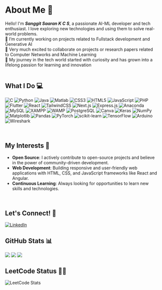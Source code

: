 #  About Me 💫
Hello! I'm ***Sanggit Saaran K C S***, a passionate AI-ML developer and tech enthusiast. I love exploring new technologies and using them to solve real-world problems.<br>
🔭 I’m currently working on projects related to Fullstack development and Generative AI<br>
🚀 Very much excited to collaborate on projects or research papers related to Computer Networks and Machine Learning<br>
🌱 My journey in the tech world started with curiosity and has grown into a lifelong passion for learning and innovation<br>
<br>

## What I Do 💻
![C](https://img.shields.io/badge/c-%2300599C.svg?style=for-the-badge&logo=c&logoColor=white) ![Python](https://img.shields.io/badge/python-3670A0?style=for-the-badge&logo=python&logoColor=ffdd54) ![Java](https://img.shields.io/badge/java-%23ED8B00.svg?style=for-the-badge&logo=openjdk&logoColor=white) ![Matlab](https://img.shields.io/badge/MATLAB-0076A8?style=for-the-badge&logo=mathworks&logoColor=white) ![CSS3](https://img.shields.io/badge/css3-%231572B6.svg?style=for-the-badge&logo=css3&logoColor=white) ![HTML5](https://img.shields.io/badge/html5-%23E34F26.svg?style=for-the-badge&logo=html5&logoColor=white) ![JavaScript](https://img.shields.io/badge/javascript-%23323330.svg?style=for-the-badge&logo=javascript&logoColor=%23F7DF1E) ![PHP](https://img.shields.io/badge/PHP-%23777BB4.svg?style=for-the-badge&logo=php&logoColor=white) ![Flutter](https://img.shields.io/badge/Flutter-02569B?style=for-the-badge&logo=flutter&logoColor=white) ![React](https://img.shields.io/badge/React-20232A?style=for-the-badge&logo=react&logoColor=61DAFB) ![TailwindCSS](https://img.shields.io/badge/TailwindCSS-38B2AC?style=for-the-badge&logo=tailwind-css&logoColor=white) ![Next.js](https://img.shields.io/badge/Next.js-000000?style=for-the-badge&logo=next-dot-js&logoColor=white) ![Express.js](https://img.shields.io/badge/Express.js-000000?style=for-the-badge&logo=express&logoColor=white) ![Anaconda](https://img.shields.io/badge/Anaconda-%2344A833.svg?style=for-the-badge&logo=anaconda&logoColor=white) ![MySQL](https://img.shields.io/badge/mysql-4479A1.svg?style=for-the-badge&logo=mysql&logoColor=white) ![XAMPP](https://img.shields.io/badge/XAMPP-FB7A24?style=for-the-badge&logo=xampp&logoColor=white) ![WAMP](https://img.shields.io/badge/WAMP-FF4088?style=for-the-badge&logo=wamp&logoColor=white) ![PostgreSQL](https://img.shields.io/badge/PostgreSQL-336791?style=for-the-badge&logo=postgresql&logoColor=white) ![Canva](https://img.shields.io/badge/Canva-%2300C4CC.svg?style=for-the-badge&logo=Canva&logoColor=white) ![Keras](https://img.shields.io/badge/Keras-%23D00000.svg?style=for-the-badge&logo=Keras&logoColor=white) ![NumPy](https://img.shields.io/badge/numpy-%23013243.svg?style=for-the-badge&logo=numpy&logoColor=white) ![Matplotlib](https://img.shields.io/badge/Matplotlib-%23ffffff.svg?style=for-the-badge&logo=Matplotlib&logoColor=black) ![Pandas](https://img.shields.io/badge/pandas-%23150458.svg?style=for-the-badge&logo=pandas&logoColor=white) ![PyTorch](https://img.shields.io/badge/PyTorch-%23EE4C2C.svg?style=for-the-badge&logo=PyTorch&logoColor=white) ![scikit-learn](https://img.shields.io/badge/scikit--learn-%23F7931E.svg?style=for-the-badge&logo=scikit-learn&logoColor=white) ![TensorFlow](https://img.shields.io/badge/TensorFlow-%23FF6F00.svg?style=for-the-badge&logo=TensorFlow&logoColor=white) ![Arduino](https://img.shields.io/badge/Arduino-00979D?style=for-the-badge&logo=arduino&logoColor=white) ![Wireshark](https://img.shields.io/badge/Wireshark-1679A7?style=for-the-badge&logo=wireshark&logoColor=white) 

<br>

## My Interests 🚀
- **Open Source**: I actively contribute to open-source projects and believe in the power of community-driven development.
- **Web Development**: Building responsive and user-friendly web applications with HTML, CSS, and JavaScript frameworks like React and Angular.
- **Continuous Learning**: Always looking for opportunities to learn new skills and technologies.
<br>

## Let's Connect! 🔗
[![LinkedIn](https://img.shields.io/badge/LinkedIn-%230077B5.svg?logo=linkedin&logoColor=white)](https://www.linkedin.com/in/sanggit-saaran-k-c-s/) 
<br>

## GitHub Stats 📊
![](https://github-readme-stats.vercel.app/api?username=sanggitsaaran&theme=dark&hide_border=true&include_all_commits=false&count_private=false)
![](https://github-readme-streak-stats.herokuapp.com/?user=sanggitsaaran&theme=dark&hide_border=true)
![](https://github-readme-stats.vercel.app/api/top-langs/?username=sanggitsaaran&theme=dark&hide_border=true&include_all_commits=false&count_private=false&layout=compact)
<br>

## LeetCode Status 🧑‍💻
![LeetCode Stats](https://leetcard.jacoblin.cool/sanggitsaaran?theme=dark&font=Noto%20Serif%20Tibetan)
<br>

<!--
**sanggitsaaran/sanggitsaaran** is a ✨ _special_ ✨ repository because its `README.md` (this file) appears on your GitHub profile.

Here are some ideas to get you started:

- 🔭 I’m currently working on ...
- 🌱 I’m currently learning ...
- 👯 I’m looking to collaborate on ...
- 🤔 I’m looking for help with ...
- 💬 Ask me about ...
- 📫 How to reach me: ...
- 😄 Pronouns: ...
- ⚡ Fun fact: ...
-->
